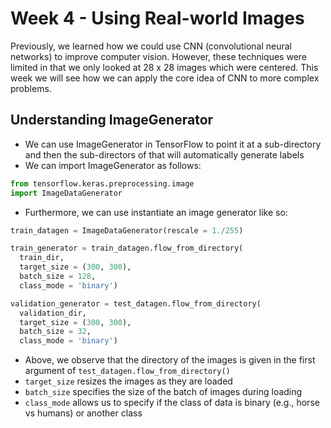 # Week 4 - Using Real-world Images

Previously, we learned how we could use CNN (convolutional neural networks) to improve computer vision. However, these techniques were limited in that we only looked at 28 x 28 images which were centered. This week we will see how we can apply the core idea of CNN to more complex problems.

## Understanding ImageGenerator

- We can use ImageGenerator in TensorFlow to point it at a sub-directory and then the sub-directors of that will automatically generate labels
- We can import ImageGenerator as follows:

```python
from tensorflow.keras.preprocessing.image
import ImageDataGenerator
```

- Furthermore, we can use instantiate an image generator like so:

```python
train_datagen = ImageDataGenerator(rescale = 1./255)

train_generator = train_datagen.flow_from_directory(
  train_dir,
  target_size = (300, 300),
  batch_size = 128,
  class_mode = 'binary')

validation_generator = test_datagen.flow_from_directory(
  validation_dir,
  target_size = (300, 300),
  batch_size = 32,
  class_mode = 'binary')
```

- Above, we observe that the directory of the images is given in the first argument of `test_datagen.flow_from_directory()`
- `target_size` resizes the images as they are loaded
- `batch_size` specifies the size of the batch of images during loading
- `class_mode` allows us to specify if the class of data is binary (e.g., horse vs humans) or another class
